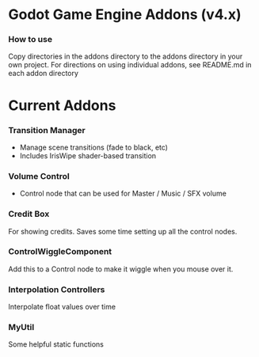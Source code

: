 # Godot Game Engine Addons (v4.x)

### How to use
Copy directories in the addons directory to the addons directory in your own project.
For directions on using individual addons, see README.md in each addon directory

# Current Addons
### Transition Manager
- Manage scene transitions (fade to black, etc)
- Includes IrisWipe shader-based transition

### Volume Control
- Control node that can be used for Master / Music / SFX volume

### Credit Box
For showing credits. Saves some time setting up all the control nodes.

### ControlWiggleComponent
Add this to a Control node to make it wiggle when you mouse over it.

### Interpolation Controllers
Interpolate float values over time

### MyUtil
Some helpful static functions 